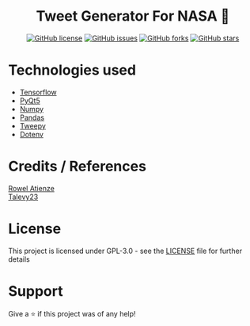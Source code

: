 <center>
    <h1>Tweet Generator For NASA 🚀</h1>
    <a href="https://github.com/imaadf/NASA-Tweet-Generator/blob/main/LICENSE"><img alt="GitHub license" src="https://img.shields.io/github/license/imaadf/NASA-Tweet-Generator?label=license"></a>
    <a href="https://github.com/imaadf/NASA-Tweet-Generator/issues"><img alt="GitHub issues" src="https://img.shields.io/github/issues/imaadf/NASA-Tweet-Generator"></a>
    <a href="https://github.com/imaadf/NASA-Tweet-Generator/network"><img alt="GitHub forks" src="https://img.shields.io/github/forks/imaadf/NASA-Tweet-Generator"></a>
    <a href="https://github.com/imaadf/NASA-Tweet-Generator/stargazers"><img alt="GitHub stars" src="https://img.shields.io/github/stars/imaadf/NASA-Tweet-Generator"></a>
</center>

#

# Technologies used

- [Tensorflow](https://www.tensorflow.org/)
- [PyQt5](https://pypi.org/project/PyQt5/)
- [Numpy](https://numpy.org/)
- [Pandas](https://pandas.pydata.org/)
- [Tweepy](https://www.tweepy.org/)
- [Dotenv](https://pypi.org/project/python-dotenv/)

# Credits / References

[Rowel Atienze](https://towardsdatascience.com/lstm-by-example-using-tensorflow-feb0c1968537)\
[Talevy23](https://www.kaggle.com/code/talevy23/trump-tweet-generator-lstm-for-text-generation/notebook)

# License

This project is licensed under GPL-3.0 - see the [LICENSE](./LICENSE) file for further details

# Support

Give a ⭐️ if this project was of any help!